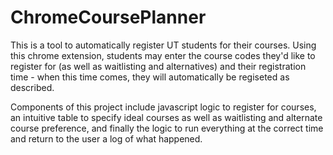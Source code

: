 ﻿# ChromeCoursePlanner

This is a tool to automatically register UT students for their courses. Using this chrome extension, students may enter the course codes they'd like to register for (as well as waitlisting and alternatives) and their registration time - when this time comes, they will automatically be regiseted as described.

Components of this project include javascript logic to register for courses, an intuitive table to specify ideal courses as well as waitlisting and alternate course preference, and finally the logic to run everything at the correct time and return to the user a log of what happened.
